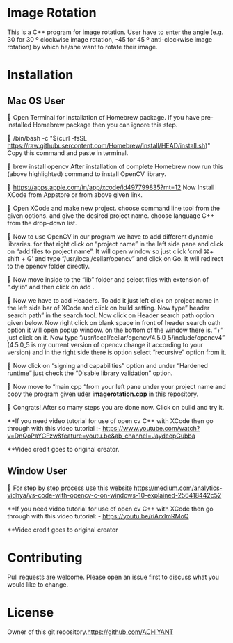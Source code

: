 # Image Rotation
This is a C++ program for image rotation. User have to enter the angle (e.g. 30 for 30 º clockwise image rotation, -45 for 45 º anti-clockwise image rotation) by which he/she want to rotate their image.

# Installation 
 

## Mac OS User 

	Open Terminal for installation of Homebrew package. If you have pre-installed Homebrew package then you can ignore this step.

	/bin/bash -c "$(curl -fsSL https://raw.githubusercontent.com/Homebrew/install/HEAD/install.sh)" Copy this command and paste in terminal. 

	brew install opencv 
After installation of complete Homebrew now run this 
(above highlighted) command to install OpenCV library.

	https://apps.apple.com/in/app/xcode/id497799835?mt=12
Now Install XCode from Appstore or from above given link.

	Open XCode and make new project. choose command line tool from the given options. and give the desired project name. choose language C++ from the drop-down list.

	Now to use OpenCV in our program we have to add different dynamic libraries. for that right click on “project name” in the left side pane and click on “add files to project name”. It will open window so just click ‘cmd ⌘+ shift + G’ and type “/usr/local/cellar/opencv” and click on Go. It will redirect to the opencv folder directly.

	Now move inside to the “lib” folder and select files with extension of “.dylib“ and then click on add .

	Now we have to add Headers. To add it just left click on project name in the left side bar of XCode and click on build setting. Now type” header search path” in the search tool. Now click on Header search path option given below. Now right click on blank space in front of header search oath option it will open popup window. on the bottom of the window there is. “+” just click on it. Now type “/usr/local/cellar/opencv/4.5.0_5/include/opencv4” (4.5.0_5 is my current version of opencv change it according to your version) and in the right side there is option select “recursive” option from it. 

	Now click on “signing and capabilities” option and under “Hardened runtime” just check the “Disable library validation” option.

	Now move to “main.cpp “from your left pane under your project name and copy the program given uder **imagerotation.cpp** in this repository.

	Congrats! After so many steps you are done now. Click on build and try it.


 **If you need video tutorial for use of open cv C++ with XCode then go through with this video tutorial :- https://www.youtube.com/watch?v=DnQoPaYGFzw&feature=youtu.be&ab_channel=JaydeepGubba
 
**Video credit goes to original creator.


## Window User 

	For step by step process use this website 
https://medium.com/analytics-vidhya/vs-code-with-opencv-c-on-windows-10-explained-256418442c52

**If you need video tutorial for use of open cv C++ with XCode then go through with this video tutorial: -
https://youtu.be/riArxlmRMoQ

**Video credit goes to original creator






# Contributing
 

Pull requests are welcome. Please open an issue first to discuss what you would like to change.

# License
 

Owner of this git repository.https://github.com/ACHIYANT
